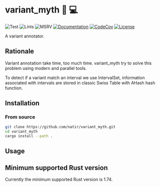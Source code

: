#  variant_myth 🧬 💻

![Test](https://github.com/natir/variant_myth/workflows/Test/badge.svg)
![Lints](https://github.com/natir/variant_myth/workflows/Lints/badge.svg)
![MSRV](https://github.com/natir/variant_myth/workflows/MSRV/badge.svg)
[![Documentation](https://github.com/natir/variant_myth/workflows/Documentation/badge.svg)](https://natir.github.io/variant_myth/)
[![CodeCov](https://codecov.io/gh/natir/variant_myth/branch/main/graph/badge.svg)](https://codecov.io/gh/natir/variant_myth)
[![License](https://img.shields.io/badge/license-MIT-green)](https://github.com/natir/variant_myth/blob/master/LICENSE)

A variant annotator.

## Rationale

Variant annotation take time, too much time. variant_myth try to solve this problem using modern and parallel tools.

To detect if a variant match an interval we use IntervalSet, information associated with intervals are stored in classic Swiss Table with AHash hash function.

## Installation

### From source

```bash
git clone https://github.com/natir/variant_myth.git
cd variant_myth
cargo install --path .
```

## Usage

## Minimum supported Rust version

Currently the minimum supported Rust version is 1.74.
